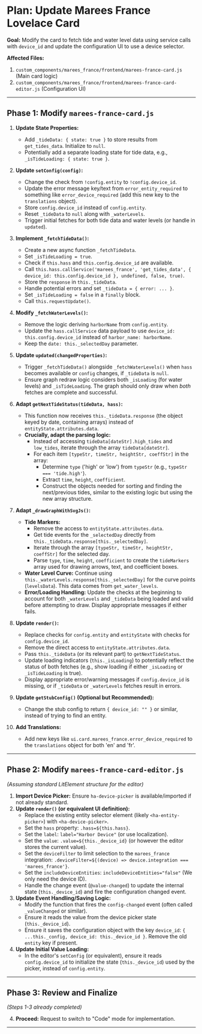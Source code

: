 # Plan: Update Marees France Lovelace Card

**Goal:** Modify the card to fetch tide and water level data using service calls with `device_id` and update the configuration UI to use a device selector.

**Affected Files:**

1.  `custom_components/marees_france/frontend/marees-france-card.js` (Main card logic)
2.  `custom_components/marees_france/frontend/marees-france-card-editor.js` (Configuration UI)

---

## Phase 1: Modify `marees-france-card.js`

1.  **Update State Properties:**
    *   Add `_tideData: { state: true }` to store results from `get_tides_data`. Initialize to `null`.
    *   Potentially add a separate loading state for tide data, e.g., `_isTideLoading: { state: true }`.

2.  **Update `setConfig(config)`:**
    *   Change the check from `!config.entity` to `!config.device_id`.
    *   Update the error message key/text from `error_entity_required` to something like `error_device_required` (add this new key to the `translations` object).
    *   Store `config.device_id` instead of `config.entity`.
    *   Reset `_tideData` to `null` along with `_waterLevels`.
    *   Trigger initial fetches for both tide data and water levels (or handle in `updated`).

3.  **Implement `_fetchTideData()`:**
    *   Create a new async function `_fetchTideData`.
    *   Set `_isTideLoading = true`.
    *   Check if `this.hass` and `this.config.device_id` are available.
    *   Call `this.hass.callService('marees_france', 'get_tides_data', { device_id: this.config.device_id }, undefined, false, true)`.
    *   Store the `response` in `this._tideData`.
    *   Handle potential errors and set `_tideData = { error: ... }`.
    *   Set `_isTideLoading = false` in a `finally` block.
    *   Call `this.requestUpdate()`.

4.  **Modify `_fetchWaterLevels()`:**
    *   Remove the logic deriving `harborName` from `config.entity`.
    *   Update the `hass.callService` data payload to use `device_id: this.config.device_id` instead of `harbor_name: harborName`.
    *   Keep the `date: this._selectedDay` parameter.

5.  **Update `updated(changedProperties)`:**
    *   Trigger `_fetchTideData()` alongside `_fetchWaterLevels()` when `hass` becomes available or `config` changes, if `_tideData` is `null`.
    *   Ensure graph redraw logic considers both `_isLoading` (for water levels) and `_isTideLoading`. The graph should only draw when *both* fetches are complete and successful.

6.  **Adapt `getNextTideStatus(tideData, hass)`:**
    *   This function now receives `this._tideData.response` (the object keyed by date, containing arrays) instead of `entityState.attributes.data`.
    *   **Crucially, adapt the parsing logic:**
        *   Instead of accessing `tideData[dateStr].high_tides` and `low_tides`, iterate through the array `tideData[dateStr]`.
        *   For each item `[typeStr, timeStr, heightStr, coeffStr]` in the array:
            *   Determine `type` ('high' or 'low') from `typeStr` (e.g., `typeStr === 'tide.high'`).
            *   Extract `time`, `height`, `coefficient`.
            *   Construct the objects needed for sorting and finding the next/previous tides, similar to the existing logic but using the new array structure.

7.  **Adapt `_drawGraphWithSvgJs()`:**
    *   **Tide Markers:**
        *   Remove the access to `entityState.attributes.data`.
        *   Get tide events for the `_selectedDay` directly from `this._tideData.response[this._selectedDay]`.
        *   Iterate through the array `[typeStr, timeStr, heightStr, coeffStr]` for the selected day.
        *   Parse `type`, `time`, `height`, `coefficient` to create the `tideMarkers` array used for drawing arrows, text, and coefficient boxes.
    *   **Water Level Curve:** Continue using `this._waterLevels.response[this._selectedDay]` for the curve points (`levelsData`). This data comes from `get_water_levels`.
    *   **Error/Loading Handling:** Update the checks at the beginning to account for both `_waterLevels` and `_tideData` being loaded and valid before attempting to draw. Display appropriate messages if either fails.

8.  **Update `render()`:**
    *   Replace checks for `config.entity` and `entityState` with checks for `config.device_id`.
    *   Remove the direct access to `entityState.attributes.data`.
    *   Pass `this._tideData` (or its relevant part) to `getNextTideStatus`.
    *   Update loading indicators (`this._isLoading`) to potentially reflect the status of both fetches (e.g., show loading if either `_isLoading` or `_isTideLoading` is true).
    *   Display appropriate error/warning messages if `config.device_id` is missing, or if `_tideData` or `_waterLevels` fetches result in errors.

9.  **Update `getStubConfig()` (Optional but Recommended):**
    *   Change the stub config to return `{ device_id: "" }` or similar, instead of trying to find an entity.

10. **Add Translations:**
    *   Add new keys like `ui.card.marees_france.error_device_required` to the `translations` object for both 'en' and 'fr'.

---

## Phase 2: Modify `marees-france-card-editor.js`

*(Assuming standard LitElement structure for the editor)*

1.  **Import Device Picker:** Ensure `ha-device-picker` is available/imported if not already standard.
2.  **Update `render()` (or equivalent UI definition):**
    *   Replace the existing entity selector element (likely `<ha-entity-picker>`) with `<ha-device-picker>`.
    *   Set the `hass` property: `.hass=${this.hass}`.
    *   Set the `label`: `label="Harbor Device"` (or use localization).
    *   Set the `value`: `.value=${this._device_id}` (or however the editor stores the current value).
    *   Set the `deviceFilter` to limit selection to the `marees_france` integration: `.deviceFilter=${(device) => device.integration === 'marees_france'}`.
    *   Set the `includeDeviceEntities`: `includeDeviceEntities="false"` (We only need the device ID).
    *   Handle the change event (`@value-changed`) to update the internal state (`this._device_id`) and fire the configuration changed event.
3.  **Update Event Handling/Saving Logic:**
    *   Modify the function that fires the `config-changed` event (often called `_valueChanged` or similar).
    *   Ensure it reads the value from the device picker state (`this._device_id`).
    *   Ensure it saves the configuration object with the key `device_id`: `{ ...this._config, device_id: this._device_id }`. Remove the old `entity` key if present.
4.  **Update Initial Value Loading:**
    *   In the editor's `setConfig` (or equivalent), ensure it reads `config.device_id` to initialize the state (`this._device_id`) used by the picker, instead of `config.entity`.

---

## Phase 3: Review and Finalize

*(Steps 1-3 already completed)*

4.  **Proceed:** Request to switch to "Code" mode for implementation.

---